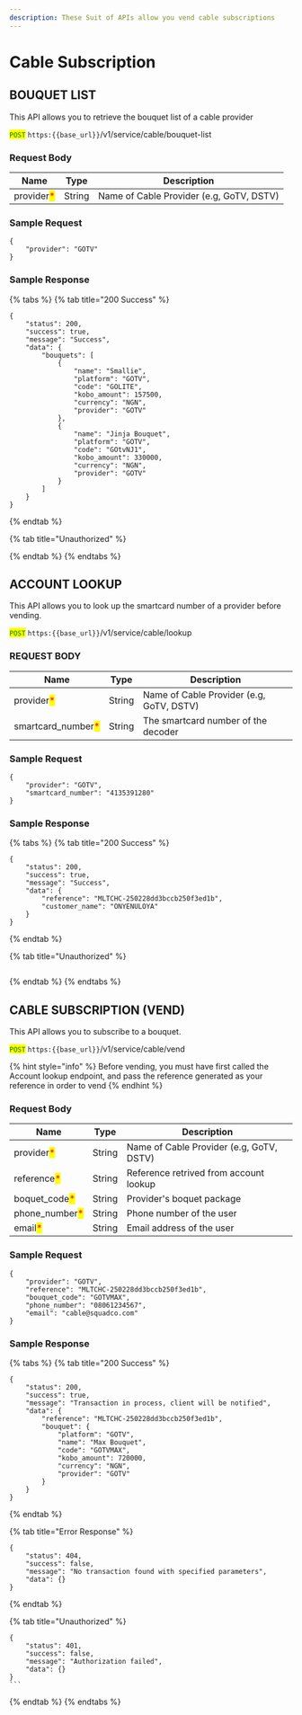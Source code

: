 ```yaml
---
description: These Suit of APIs allow you vend cable subscriptions
---
```


# Cable Subscription

## BOUQUET LIST

This API allows you to retrieve the bouquet list of a cable provider

<mark style="color:green;">`POST`</mark> `https:{{base_url}}`/v1/service/cable/bouquet-list

### Request Body

| Name                                       | Type   | Description                              |
| ------------------------------------------ | ------ | ---------------------------------------- |
| provider<mark style="color:red;">\*</mark> | String | Name of Cable Provider (e.g, GoTV, DSTV) |

### Sample Request

```
{ 
    "provider": "GOTV"
} 
```

### Sample Response

{% tabs %}
{% tab title="200 Success" %}
```
{
    "status": 200,
    "success": true,
    "message": "Success",
    "data": {
        "bouquets": [
            {
                "name": "Smallie",
                "platform": "GOTV",
                "code": "GOLITE",
                "kobo_amount": 157500,
                "currency": "NGN",
                "provider": "GOTV"
            },
            {
                "name": "Jinja Bouquet",
                "platform": "GOTV",
                "code": "GOtvNJ1",
                "kobo_amount": 330000,
                "currency": "NGN",
                "provider": "GOTV"
            }
        ]
    }
}

```


{% endtab %}

{% tab title="Unauthorized" %}

{% endtab %}
{% endtabs %}

## ACCOUNT LOOKUP

This API allows you to look up the smartcard number of a provider before vending.

<mark style="color:green;">`POST`</mark> `https:{{base_url}}`/v1/service/cable/lookup

### REQUEST BODY

| Name                                                | Type   | Description                              |
| --------------------------------------------------- | ------ | ---------------------------------------- |
| provider<mark style="color:red;">\*</mark>          | String | Name of Cable Provider (e.g, GoTV, DSTV) |
| smartcard\_number<mark style="color:red;">\*</mark> | String | The smartcard number of the decoder      |

### Sample Request

```
{
    "provider": "GOTV",
    "smartcard_number": "4135391280"
}

```

### Sample Response

{% tabs %}
{% tab title="200 Success" %}
```
{
    "status": 200,
    "success": true,
    "message": "Success",
    "data": {
        "reference": "MLTCHC-250228dd3bccb250f3ed1b",
        "customer_name": "ONYENULOYA"
    }
}
```


{% endtab %}

{% tab title="Unauthorized" %}
```
```


{% endtab %}
{% endtabs %}

## CABLE SUBSCRIPTION (VEND)

This API allows you to subscribe to a bouquet.

<mark style="color:green;">`POST`</mark> `https:{{base_url}}`/v1/service/cable/vend

{% hint style="info" %}
Before vending, you must have first called the Account lookup endpoint, and pass the reference generated as your reference in order to vend
{% endhint %}

### Request Body

| Name                                            | Type   | Description                              |
| ----------------------------------------------- | ------ | ---------------------------------------- |
| provider<mark style="color:red;">\*</mark>      | String | Name of Cable Provider (e.g, GoTV, DSTV) |
| reference<mark style="color:red;">\*</mark>     | String | Reference retrived from account lookup   |
| boquet\_code<mark style="color:red;">\*</mark>  | String | Provider's boquet package                |
| phone\_number<mark style="color:red;">\*</mark> | String | Phone number of the user                 |
| email<mark style="color:red;">\*</mark>         | String | Email address of the user                |

### Sample Request

```
{
    "provider": "GOTV",
    "reference": "MLTCHC-250228dd3bccb250f3ed1b",
    "bouquet_code": "GOTVMAX",
    "phone_number": "08061234567",
    "email": "cable@squadco.com"
}
```

### Sample Response

{% tabs %}
{% tab title="200 Success" %}
```
{
    "status": 200,
    "success": true,
    "message": "Transaction in process, client will be notified",
    "data": {
        "reference": "MLTCHC-250228dd3bccb250f3ed1b",
        "bouquet": {
            "platform": "GOTV",
            "name": "Max Bouquet",
            "code": "GOTVMAX",
            "kobo_amount": 720000,
            "currency": "NGN",
            "provider": "GOTV"
        }
    }
}

```


{% endtab %}

{% tab title="Error Response" %}
```
{
    "status": 404,
    "success": false,
    "message": "No transaction found with specified parameters",
    "data": {}
}
```


{% endtab %}

{% tab title="Unauthorized" %}
````
{
    "status": 401,
    "success": false,
    "message": "Authorization failed",
    "data": {}
}
```
````


{% endtab %}
{% endtabs %}
